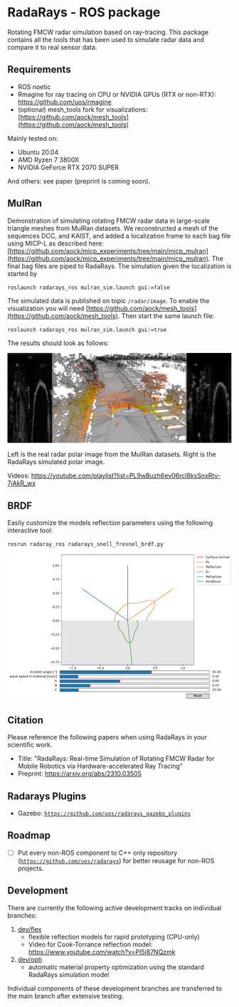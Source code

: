 # RadaRays - ROS package

Rotating FMCW radar simulation based on ray-tracing. This package contains all the tools that has been used to simulate radar data and compare it to real sensor data.

## Requirements

- ROS noetic
- Rmagine for ray tracing on CPU or NVIDIA GPUs (RTX or non-RTX): https://github.com/uos/rmagine
- (optional) mesh_tools fork for visualizations: [https://github.com/aock/mesh_tools](https://github.com/aock/mesh_tools)

Mainly tested on:
- Ubuntu 20.04
- AMD Ryzen 7 3800X
- NVIDIA GeForce RTX 2070 SUPER

And others: see paper (preprint is coming soon).

## MulRan

Demonstration of simulating rotating FMCW radar data in large-scale triangle meshes from MulRan datasets. We reconstructed a mesh of the sequences DCC, and KAIST, and added a localization frame to each bag file using MICP-L as described here: [https://github.com/aock/micp_experiments/tree/main/micp_mulran](https://github.com/aock/micp_experiments/tree/main/micp_mulran). The final bag files are piped to RadaRays. The simulation given the localization is started by


```console
roslaunch radarays_ros mulran_sim.launch gui:=false
```

The simulated data is published on topic `/radar/image`. To enable the visualization you will need [https://github.com/aock/mesh_tools](https://github.com/aock/mesh_tools). Then start the same launch file:

```console
roslaunch radarays_ros mulran_sim.launch gui:=true
```

The results should look as follows:

![BRDF](dat/kaist02_radarays_papercolor.png)

Left is the real radar polar image from the MulRan datasets. Right is the RadaRays simulated polar image.

Videos: https://youtube.com/playlist?list=PL9wBuzh6ev06rcl8ksSnxRtv-7jAkR_wx

## BRDF

Easily customize the models reflection parameters using the following interactive tool:

```console
rosrun radaray_ros radarays_snell_fresnel_brdf.py
```

![BRDF](dat/radarays_snell_fresnel_brdf.png)

## Citation

Please reference the following papers when using RadaRays in your scientific work.

- Title: "RadaRays: Real-time Simulation of Rotating FMCW Radar for Mobile Robotics via Hardware-accelerated Ray Tracing"
- Preprint: https://arxiv.org/abs/2310.03505

## Radarays Plugins

- Gazebo: [`https://github.com/uos/radarays_gazebo_plugins`](https://github.com/uos/radarays_gazebo_plugins)

## Roadmap

- [ ] Put every non-ROS component to C++ only repository ([`https://github.com/uos/radarays`](https://github.com/uos/radarays)) for better reusage for non-ROS projects.


## Development

There are currently the following active development tracks on individual branches:

1. [dev/flex](https://github.com/uos/radarays_ros/tree/dev/flex)
    - flexible reflection models for rapid prototyping (CPU-only)
    - Video for Cook-Torrance reflection model: https://www.youtube.com/watch?v=PI5j87NQzmk
2. [dev/opti](https://github.com/uos/radarays_ros/tree/dev/opti)
    - automatic material property optimization using the standard RadaRays simulation model

Individual components of these development branches are transferred to the main branch after extensive testing.